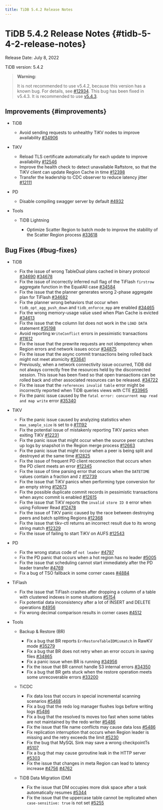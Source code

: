 ```yaml
---
title: TiDB 5.4.2 Release Notes
---
```


# TiDB 5.4.2 Release Notes {#tidb-5-4-2-release-notes}

Release Date: July 8, 2022

TiDB version: 5.4.2

> **Warning:**
>
> It is not recommended to use v5.4.2, because this version has a known bug. For details, see [#12934](https://github.com/tikv/tikv/issues/12934). This bug has been fixed in v5.4.3. It is recommended to use [v5.4.3](/releases/release-5.4.3.md).

## Improvements {#improvements}

-   TiDB

    -   Avoid sending requests to unhealthy TiKV nodes to improve availability [#34906](https://github.com/pingcap/tidb/issues/34906)

-   TiKV

    -   Reload TLS certificate automatically for each update to improve availability [#12546](https://github.com/tikv/tikv/issues/12546)
    -   Improve the health check to detect unavailable Raftstore, so that the TiKV client can update Region Cache in time [#12398](https://github.com/tikv/tikv/issues/12398)
    -   Transfer the leadership to CDC observer to reduce latency jitter [#12111](https://github.com/tikv/tikv/issues/12111)

-   PD

    -   Disable compiling swagger server by default [#4932](https://github.com/tikv/pd/issues/4932)

-   Tools

    -   TiDB Lightning

        -   Optimize Scatter Region to batch mode to improve the stability of the Scatter Region process [#33618](https://github.com/pingcap/tidb/issues/33618)

## Bug Fixes {#bug-fixes}

-   TiDB

    -   Fix the issue of wrong TableDual plans cached in binary protocol [#34690](https://github.com/pingcap/tidb/issues/34690) [#34678](https://github.com/pingcap/tidb/issues/34678)
    -   Fix the issue of incorrectly inferred null flag of the TiFlash `firstrow` aggregate function in the EqualAll case [#34584](https://github.com/pingcap/tidb/issues/34584)
    -   Fix the issue that the planner generates wrong 2-phase aggregate plan for TiFlash [#34682](https://github.com/pingcap/tidb/issues/34682)
    -   Fix the planner wrong behaviors that occur when `tidb_opt_agg_push_down` and `tidb_enforce_mpp` are enabled [#34465](https://github.com/pingcap/tidb/issues/34465)
    -   Fix the wrong memory-usage value used when Plan Cache is evicted [#34613](https://github.com/pingcap/tidb/issues/34613)
    -   Fix the issue that the column list does not work in the `LOAD DATA` statement [#35198](https://github.com/pingcap/tidb/issues/35198)
    -   Avoid reporting `WriteConflict` errors in pessimistic transactions [#11612](https://github.com/tikv/tikv/issues/11612)
    -   Fix the issue that the prewrite requests are not idempotency when Region errors and network issues occur [#34875](https://github.com/pingcap/tidb/issues/34875)
    -   Fix the issue that the async commit transactions being rolled back might not meet atomicity [#33641](https://github.com/pingcap/tidb/issues/33641)
    -   Previously, when a network connectivity issue occurred, TiDB did not always correctly free the resources held by the disconnected session. This issue has been fixed so that open transactions can be rolled back and other associated resources can be released. [#34722](https://github.com/pingcap/tidb/issues/34722)
    -   Fix the issue that the `references invalid table` error might be incorrectly reported when TiDB queries views with CTE [#33965](https://github.com/pingcap/tidb/issues/33965)
    -   Fix the panic issue caused by the `fatal error: concurrent map read and map write` error [#35340](https://github.com/pingcap/tidb/issues/35340)

-   TiKV

    -   Fix the panic issue caused by analyzing statistics when `max_sample_size` is set to `0` [#11192](https://github.com/tikv/tikv/issues/11192)
    -   Fix the potential issue of mistakenly reporting TiKV panics when exiting TiKV [#12231](https://github.com/tikv/tikv/issues/12231)
    -   Fix the panic issue that might occur when the source peer catches up logs by snapshot in the Region merge process [#12663](https://github.com/tikv/tikv/issues/12663)
    -   Fix the panic issue that might occur when a peer is being split and destroyed at the same time [#12825](https://github.com/tikv/tikv/issues/12825)
    -   Fix the issue of frequent PD client reconnection that occurs when the PD client meets an error [#12345](https://github.com/tikv/tikv/issues/12345)
    -   Fix the issue of time parsing error that occurs when the `DATETIME` values contain a fraction and `Z` [#12739](https://github.com/tikv/tikv/issues/12739)
    -   Fix the issue that TiKV panics when performing type conversion for an empty string [#12673](https://github.com/tikv/tikv/issues/12673)
    -   Fix the possible duplicate commit records in pessimistic transactions when async commit is enabled [#12615](https://github.com/tikv/tikv/issues/12615)
    -   Fix the issue that TiKV reports the `invalid store ID 0` error when using Follower Read [#12478](https://github.com/tikv/tikv/issues/12478)
    -   Fix the issue of TiKV panic caused by the race between destroying peers and batch splitting Regions [#12368](https://github.com/tikv/tikv/issues/12368)
    -   Fix the issue that tikv-ctl returns an incorrect result due to its wrong string match [#12329](https://github.com/tikv/tikv/issues/12329)
    -   Fix the issue of failing to start TiKV on AUFS [#12543](https://github.com/tikv/tikv/issues/12543)

-   PD

    -   Fix the wrong status code of `not leader` [#4797](https://github.com/tikv/pd/issues/4797)
    -   Fix the PD panic that occurs when a hot region has no leader [#5005](https://github.com/tikv/pd/issues/5005)
    -   Fix the issue that scheduling cannot start immediately after the PD leader transfer [#4769](https://github.com/tikv/pd/issues/4769)
    -   Fix a bug of TSO fallback in some corner cases [#4884](https://github.com/tikv/pd/issues/4884)

-   TiFlash

    -   Fix the issue that TiFlash crashes after dropping a column of a table with clustered indexes in some situations [#5154](https://github.com/pingcap/tiflash/issues/5154)
    -   Fix potential data inconsistency after a lot of INSERT and DELETE operations [#4956](https://github.com/pingcap/tiflash/issues/4956)
    -   Fix wrong decimal comparison results in corner cases [#4512](https://github.com/pingcap/tiflash/issues/4512)

-   Tools

    -   Backup &#x26; Restore (BR)

        -   Fix a bug that BR reports `ErrRestoreTableIDMismatch` in RawKV mode [#35279](https://github.com/pingcap/tidb/issues/35279)
        -   Fix a bug that BR does not retry when an error occurs in saving files [#34865](https://github.com/pingcap/tidb/issues/34865)
        -   Fix a panic issue when BR is running [#34956](https://github.com/pingcap/tidb/issues/34956)
        -   Fix the issue that BR cannot handle S3 internal errors [#34350](https://github.com/pingcap/tidb/issues/34350)
        -   Fix a bug that BR gets stuck when the restore operation meets some unrecoverable errors [#33200](https://github.com/pingcap/tidb/issues/33200)

    -   TiCDC

        -   Fix data loss that occurs in special incremental scanning scenarios [#5468](https://github.com/pingcap/tiflow/issues/5468)
        -   Fix a bug that the redo log manager flushes logs before writing logs [#5486](https://github.com/pingcap/tiflow/issues/5486)
        -   Fix a bug that the resolved ts moves too fast when some tables are not maintained by the redo writer [#5486](https://github.com/pingcap/tiflow/issues/5486)
        -   Fix the issue that file name conflicts may cause data loss [#5486](https://github.com/pingcap/tiflow/issues/5486)
        -   Fix replication interruption that occurs when Region leader is missing and the retry exceeds the limit [#5230](https://github.com/pingcap/tiflow/issues/5230)
        -   Fix the bug that MySQL Sink may save a wrong checkpointTs [#5107](https://github.com/pingcap/tiflow/issues/5107)
        -   Fix a bug that may cause goroutine leak in the HTTP server [#5303](https://github.com/pingcap/tiflow/issues/5303)
        -   Fix the issue that changes in meta Region can lead to latency increase [#4756](https://github.com/pingcap/tiflow/issues/4756) [#4762](https://github.com/pingcap/tiflow/issues/4762)

    -   TiDB Data Migration (DM)

        -   Fix the issue that DM occupies more disk space after a task automatically resumes [#5344](https://github.com/pingcap/tiflow/issues/5344)
        -   Fix the issue that the uppercase table cannot be replicated when `case-sensitive: true` is not set [#5255](https://github.com/pingcap/tiflow/issues/5255)
